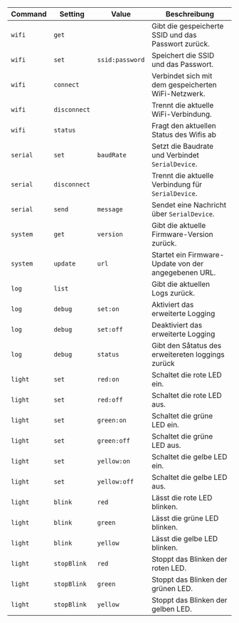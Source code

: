 | **Command** | **Setting**  | **Value**       | **Beschreibung**                                     |
| ----------- | ------------ | --------------- | ---------------------------------------------------- |
| `wifi`      | `get`        |                 | Gibt die gespeicherte SSID und das Passwort zurück.  |
| `wifi`      | `set`        | `ssid:password` | Speichert die SSID und das Passwort.                 |
| `wifi`      | `connect`    |                 | Verbindet sich mit dem gespeicherten WiFi-Netzwerk.  |
| `wifi`      | `disconnect` |                 | Trennt die aktuelle WiFi-Verbindung.                 |
| `wifi`      | `status`     |                 | Fragt den aktuellen Status des Wifis ab              |
| `serial`    | `set`        | `baudRate`      | Setzt die Baudrate und Verbindet `SerialDevice`.     |
| `serial`    | `disconnect` |                 | Trennt die aktuelle Verbindung für `SerialDevice`.   |
| `serial`    | `send`       | `message`       | Sendet eine Nachricht über `SerialDevice`.           |
| `system`    | `get`        | `version`       | Gibt die aktuelle Firmware-Version zurück.           |
| `system`    | `update`     | `url`           | Startet ein Firmware-Update von der angegebenen URL. |
| `log`       | `list`       |                 | Gibt die aktuellen Logs zurück.                      |
| `log`       | `debug`      | `set:on`        | Aktiviert das erweiterte Logging                     |
| `log`       | `debug`      | `set:off`       | Deaktiviert das erweiterte Logging                   |
| `log`       | `debug`      | `status`        | Gibt den Såtatus des erweitereten loggings zurück    |
| `light`     | `set`        | `red:on`        | Schaltet die rote LED ein.                           |
| `light`     | `set`        | `red:off`       | Schaltet die rote LED aus.                           |
| `light`     | `set`        | `green:on`      | Schaltet die grüne LED ein.                          |
| `light`     | `set`        | `green:off`     | Schaltet die grüne LED aus.                          |
| `light`     | `set`        | `yellow:on`     | Schaltet die gelbe LED ein.                          |
| `light`     | `set`        | `yellow:off`    | Schaltet die gelbe LED aus.                          |
| `light`     | `blink`      | `red`           | Lässt die rote LED blinken.                          |
| `light`     | `blink`      | `green`         | Lässt die grüne LED blinken.                         |
| `light`     | `blink`      | `yellow`        | Lässt die gelbe LED blinken.                         |
| `light`     | `stopBlink`  | `red`           | Stoppt das Blinken der roten LED.                    |
| `light`     | `stopBlink`  | `green`         | Stoppt das Blinken der grünen LED.                   |
| `light`     | `stopBlink`  | `yellow`        | Stoppt das Blinken der gelben LED.                   |
